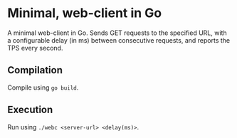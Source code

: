 # Minimal, web-client in Go

A minimal web-client in Go.
Sends GET requests to the specified URL, with a configurable delay (in ms) between consecutive requests, and reports the TPS every second.

## Compilation

Compile using `go build`.

## Execution

Run using `./webc <server-url> <delay(ms)>`.